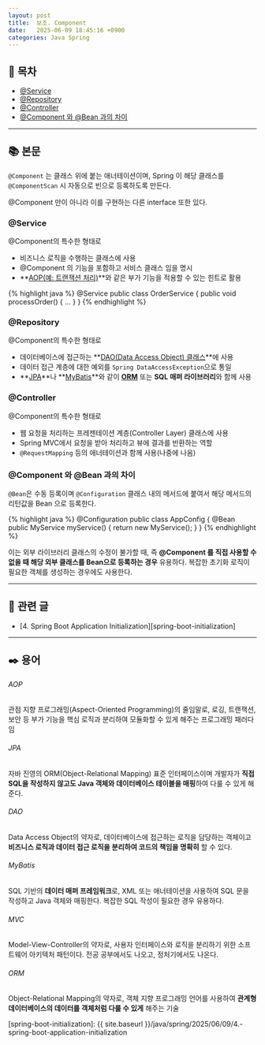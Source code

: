 ```yaml
---
layout: post
title:  보조. Component
date:   2025-06-09 18:45:16 +0900
categories: Java Spring
---
```


<!--more-->

## 📂 목차
- [@Service](#service)
- [@Repository](#repository)
- [@Controller](#controller)
- [@Component 와 @Bean 과의 차이](#component-와-bean-과의-차이)

---

## 📚 본문

`@Component` 는 클래스 위에 붙는 애너테이션이며, Spring 이 해당 클래스를 `@ComponentScan` 시 자동으로 빈으로 등록하도록 만든다.

@Component 만이 아니라 이를 구현하는 다른 interface 또한 있다.

### @Service

@Component의 특수한 형태로

- 비즈니스 로직을 수행하는 클래스에 사용
- @Component 의 기능을 포함하고 서비스 클래스 임을 명시
- **[AOP(예: 트랜잭션 처리)](#aop)**와 같은 부가 기능을 적용할 수 있는 힌트로 활용

{% highlight java %}
@Service
public class OrderService {
    public void processOrder() { ... }
}
{% endhighlight %}

### @Repository

@Component의 특수한 형태로

- 데이터베이스에 접근하는 **[DAO(Data Access Object) 클래스](#dao)**에 사용
- 데이터 접근 계층에 대한 예외를 `Spring DataAccessException`으로 통일
- **[JPA](#jpa)**나 **[MyBatis](#mybatis)**와 같이 **[ORM](#orm)** 또는 **SQL 매퍼 라이브러리**와 함께 사용

### @Controller

@Component의 특수한 형태로

- 웹 요청을 처리하는 프레젠테이션 계층(Controller Layer) 클래스에 사용
- Spring MVC에서 요청을 받아 처리하고 뷰에 결과를 반환하는 역할
- `@RequestMapping` 등의 애너테이션과 함께 사용(나중에 나옴)

### @Component 와 @Bean 과의 차이

`@Bean`은 수동 등록이며 `@Configuration` 클래스 내의 메서드에 붙여서 해당 메서드의 리턴값을 Bean 으로 등록한다.

{% highlight java %}
@Configuration
public class AppConfig {
    @Bean
    public MyService myService() {
        return new MyService();
    }
}
{% endhighlight %}

이는 외부 라이브러리 클래스의 수정이 불가할 때, 즉 **@Component 를 직접 사용할 수 없을 때 해당 외부 클래스를 Bean으로 등록하는 경우** 유용하다. 복잡한 초기화 로직이 필요한 객체를 생성하는 경우에도 사용한다.

---

## 📁 관련 글

- [4. Spring Boot Application Initialization][spring-boot-initialization]

---

## ✒️ 용어

###### AOP
관점 지향 프로그래밍(Aspect-Oriented Programming)의 줄임말로, 로깅, 트랜잭션, 보안 등 부가 기능을 핵심 로직과 분리하여 모듈화할 수 있게 해주는 프로그래밍 패러다임

###### JPA
자바 진영의 ORM(Object-Relational Mapping) 표준 인터페이스이며 개발자가 **직접 SQL을 작성하지 않고도 Java 객체와 데이터베이스 테이블을 매핑**하여 다룰 수 있게 해준다.

###### DAO
Data Access Object의 약자로, 데이터베이스에 접근하는 로직을 담당하는 객체이고 **비즈니스 로직과 데이터 접근 로직을 분리하여 코드의 책임을 명확히** 할 수 있다.

###### MyBatis
SQL 기반의 **데이터 매퍼 프레임워크**로, XML 또는 애너테이션을 사용하여 SQL 문을 작성하고 Java 객체와 매핑한다. 복잡한 SQL 작성이 필요한 경우 유용하다.

###### MVC
Model-View-Controller의 약자로, 사용자 인터페이스와 로직을 분리하기 위한 소프트웨어 아키텍처 패턴이다. 전공 공부에서도 나오고, 정처기에서도 나온다.

###### ORM
Object-Relational Mapping의 약자로, 객체 지향 프로그래밍 언어를 사용하여 **관계형 데이터베이스의 데이터를 객체처럼 다룰 수 있게** 해주는 기술

[spring-boot-initialization]: {{ site.baseurl }}/java/spring/2025/06/09/4.-spring-boot-application-initialization